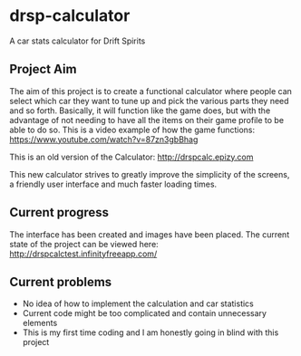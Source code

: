 # drsp-calculator
A car stats calculator for Drift Spirits

## Project Aim
The aim of this project is to create a functional calculator where people can select which car they want to tune up and pick the various parts they need and so forth. Basically, it will function like the game does, but with the advantage of not needing to have all the items on their game profile to be able to do so. This is a video example of how the game functions: https://www.youtube.com/watch?v=87zn3gbBhag

This is an old version of the Calculator: http://drspcalc.epizy.com

This new calculator strives to greatly improve the simplicity of the screens, a friendly user interface and much faster loading times.

## Current progress
The interface has been created and images have been placed. The current state of the project can be viewed here: http://drspcalctest.infinityfreeapp.com/

## Current problems
* No idea of how to implement the calculation and car statistics
* Current code might be too complicated and contain unnecessary elements
* This is my first time coding and I am honestly going in blind with this project

